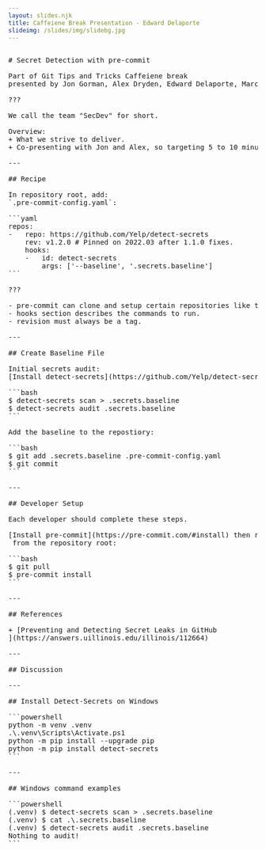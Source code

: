 ```yaml
---
layout: slides.njk
title: Caffeiene Break Presentation - Edward Delaporte
slideimg: /slides/img/slidebg.jpg
---
```


<pre>

# Secret Detection with pre-commit

Part of Git Tips and Tricks Caffeiene break
presented by Jon Gorman, Alex Dryden, Edward Delaporte, March 2022

???

We call the team "SecDev" for short.

Overview:
+ What we strive to deliver.
+ Co-presenting with Jon and Alex, so targeting 5 to 10 minutes for my part.

---

## Recipe

In repository root, add:
`.pre-commit-config.yaml`:

```yaml
repos:
-   repo: https://github.com/Yelp/detect-secrets
    rev: v1.2.0 # Pinned on 2022.03 after 1.1.0 fixes.
    hooks:
    -   id: detect-secrets
        args: ['--baseline', '.secrets.baseline']
```

???

- pre-commit can clone and setup certain repositories like this one.
- hooks section describes the commands to run.
- revision must always be a tag.

---

## Create Baseline File

Initial secrets audit:
[Install detect-secrets](https://github.com/Yelp/detect-secrets#installation)

```bash
$ detect-secrets scan > .secrets.baseline
$ detect-secrets audit .secrets.baseline
```

Add the baseline to the repostiory:

```bash
$ git add .secrets.baseline .pre-commit-config.yaml
$ git commit
```

---

## Developer Setup

Each developer should complete these steps.

[Install pre-commit](https://pre-commit.com/#install) then run these commands
 from the repository root:

```bash
$ git pull
$ pre-commit install
```

---

## References

+ [Preventing and Detecting Secret Leaks in GitHub
](https://answers.uillinois.edu/illinois/112664)

---

## Discussion

---

## Install Detect-Secrets on Windows

```powershell
python -m venv .venv
.\.venv\Scripts\Activate.ps1
python -m pip install --upgrade pip
python -m pip install detect-secrets
```

---

## Windows command examples

```powershell
(.venv) $ detect-secrets scan > .secrets.baseline
(.venv) $ cat .\.secrets.baseline
(.venv) $ detect-secrets audit .secrets.baseline
Nothing to audit!
```

</pre>
